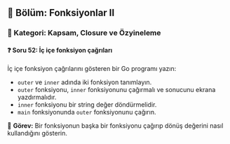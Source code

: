 ## 📘 Bölüm: Fonksiyonlar II  
### 🔹 Kategori: Kapsam, Closure ve Özyineleme  
#### ❓ Soru 52: İç içe fonksiyon çağrıları

İç içe fonksiyon çağrılarını gösteren bir Go programı yazın:

- `outer` ve `inner` adında iki fonksiyon tanımlayın.
- `outer` fonksiyonu, `inner` fonksiyonunu çağırmalı ve sonucunu ekrana yazdırmalıdır.
- `inner` fonksiyonu bir string değer döndürmelidir.
- `main` fonksiyonunda `outer` fonksiyonunu çağırın.

🔧 **Görev:** Bir fonksiyonun başka bir fonksiyonu çağırıp dönüş değerini nasıl kullandığını gösterin.
